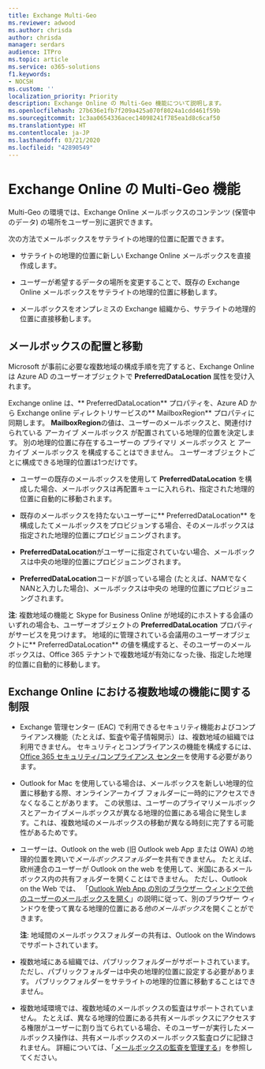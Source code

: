 ```yaml
---
title: Exchange Multi-Geo
ms.reviewer: adwood
ms.author: chrisda
author: chrisda
manager: serdars
audience: ITPro
ms.topic: article
ms.service: o365-solutions
f1.keywords:
- NOCSH
ms.custom: ''
localization_priority: Priority
description: Exchange Online の Multi-Geo 機能について説明します。
ms.openlocfilehash: 27b636e1fb7f209a425a070f8024a1cdd461f59b
ms.sourcegitcommit: 1c3aa0654336acec14098241f785ea1d8c6caf50
ms.translationtype: HT
ms.contentlocale: ja-JP
ms.lasthandoff: 03/21/2020
ms.locfileid: "42890549"
---
```

# <a name="multi-geo-capabilities-in-exchange-online"></a>Exchange Online の Multi-Geo 機能

Multi-Geo の環境では、Exchange Online メールボックスのコンテンツ (保管中のデータ) の場所をユーザー別に選択できます。

次の方法でメールボックスをサテライトの地理的位置に配置できます。

- サテライトの地理的位置に新しい Exchange Online メールボックスを直接作成します。

- ユーザーが希望するデータの場所を変更することで、既存の Exchange Online メールボックスをサテライトの地理的位置に移動します。

- メールボックスをオンプレミスの Exchange 組織から、サテライトの地理的位置に直接移動します。

## <a name="mailbox-placement-and-moves"></a>メールボックスの配置と移動

Microsoft が事前に必要な複数地域の構成手順を完了すると、Exchange Online は Azure AD のユーザーオブジェクトで **PreferredDataLocation** 属性を受け入れます。

Exchange online は、** PreferredDataLocation** プロパティを、Azure AD から Exchange online ディレクトリサービスの** MailboxRegion** プロパティに同期します。 **MailboxRegion**の値は、ユーザーのメールボックスと、関連付けられている アーカイブ メールボックス が配置されている地理的位置を決定します。 別の地理的位置に存在するユーザーの プライマリ メールボックス と アーカイブ メールボックス を構成することはできません。 ユーザーオブジェクトごとに構成できる地理的位置は1つだけです。

- ユーザーの既存のメールボックスを使用して **PreferredDataLocation** を構成した場合、メールボックスは再配置キューに入れられ、指定された地理的位置に自動的に移動されます。

- 既存のメールボックスを持たないユーザーに** PreferredDataLocation** を構成したてメールボックスをプロビジョンする場合、そのメールボックスは指定された地理的位置にプロビジョニングされます。

- **PreferredDataLocation**がユーザーに指定されていない場合、メールボックスは中央の地理的位置にプロビジョニングされます。

- **PreferredDataLocation**コードが誤っている場合 (たとえば、NAMでなくNANと入力した場合)、メールボックスは中央の 地理的位置にプロビジョニングされます。

**注**: 複数地域の機能と Skype for Business Online が地域的にホストする会議のいずれの場合も、ユーザーオブジェクトの **PreferredDataLocation** プロパティがサービスを見つけます。 地域的に管理されている会議用のユーザーオブジェクトに** PreferredDataLocation** の値を構成すると、そのユーザーのメールボックスは、Office 365 テナントで複数地域が有効になった後、指定した地理的位置に自動的に移動します。

## <a name="feature-limitations-for-multi-geo-in-exchange-online"></a>Exchange Online における複数地域の機能に関する制限

- Exchange 管理センター (EAC) で利用できるセキュリティ機能およびコンプライアンス機能（たとえば、監査や電子情報開示）は、複数地域の組織では利用できません。 セキュリティとコンプライアンスの機能を構成するには、[Office 365 セキュリティ/コンプライアンス センター](https://support.office.com/article/7e696a40-b86b-4a20-afcc-559218b7b1b8)を使用する必要があります。

- Outlook for Mac を使用している場合は、メールボックスを新しい地理的位置に移動する際、オンラインアーカイブ フォルダーに一時的にアクセスできなくなることがあります。 この状態は、ユーザーのプライマリメールボックスとアーカイブメールボックスが異なる地理的位置にある場合に発生します。これは、複数地域のメールボックスの移動が異なる時刻に完了する可能性があるためです。

- ユーザーは、Outlook on the web (旧 Outlook web App または OWA) の地理的位置を跨いで*メールボックスフォルダー*を共有できません。 たとえば、欧州連合のユーザーが Outlook on the web を使用して、米国にあるメールボックス内の共有フォルダーを開くことはできません。 ただし、Outlook on the Web では、 「[Outlook Web App の別のブラウザー ウィンドウで他のユーザーのメールボックスを開く](https://support.office.com/article/A909AD30-E413-40B5-A487-0EA70B763081#__toc372210362)」の説明に従って、別のブラウザー ウィンドウを使って異なる地理的位置にある*他のメールボックス*を開くことができます。

  **注**: 地域間のメールボックスフォルダーの共有は、Outlook on the Windows でサポートされています。

- 複数地域にある組織では、パブリックフォルダーがサポートされています。 ただし、パブリックフォルダーは中央の地理的位置に設定する必要があります。 パブリックフォルダーをサテライトの地理的位置に移動することはできません。

- 複数地域環境では、複数地域のメールボックスの監査はサポートされていません。 たとえば、異なる地理的位置にある共有メールボックスにアクセスする権限がユーザーに割り当てられている場合、そのユーザーが実行したメールボックス操作は、共有メールボックスのメールボックス監査ログに記録されません。 詳細については、「[メールボックスの監査を管理する](https://docs.microsoft.com/microsoft-365/compliance/enable-mailbox-auditing?view=o365-worldwide)」を参照してください。
